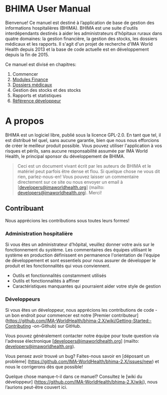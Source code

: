 # BHIMA User Manual

Bienvenue! Ce manuel est destiné à l’application de base de gestion des informations hospitalières \(BHIMA\). BHIMA est une suite d'outils interdépendants destinés à aider les administrateurs d'hôpitaux ruraux dans quatre domaines: la gestion financière, la gestion des stocks, les dossiers médicaux et les rapports. Il s'agit d'un projet de recherche d'IMA World Health depuis 2013 et la base de code actuelle est en développement depuis la fin de 2015.

Ce manuel est divisé en chapitres:

1. Commencer
2. [Modules Finance](./fr/finance/index.md)
3. [Dossiers médicaux](./fr/medical-records/index.md)
4. Gestion des stocks et des stocks
5. Rapports et statistiques
6. [Référence développeur](./fr/for-developers/index.md)

# A propos

BHIMA est un logiciel libre, publié sous la licence GPL-2.0. En tant que tel, il est distribué tel quel, sans aucune garantie, bien que nous nous efforcions de créer le meilleur produit possible. Vous pouvez utiliser l'application à vos risques et périls, sans aucune responsabilité assumée par IMA World Health, le principal sponsor du développement de BHIMA.

> Ceci est un document vivant écrit par les auteurs de BHIMA et le matériel peut parfois être dense et flou. Si quelque chose ne vous dit rien, parlez-nous-en! Vous pouvez laisser un commentaire directement sur ce site ou nous envoyer un email à [developers@imaworldhealth.org] (mailto: developers@imaworldhealth.org). Merci!

## Contribuant

Nous apprécions les contributions sous toutes leurs formes!

### Administration hospitalière

Si vous êtes un administrateur d’hôpital, veuillez donner votre avis sur le fonctionnement du système. Les commentaires des équipes utilisant le système en production définissent en permanence l'orientation de l'équipe de développement et sont essentiels pour nous assurer de développer le produit et les fonctionnalités qui vous conviennent.

* Outils et fonctionnalités constamment utilisés
* Outils et fonctionnalités à affiner
* Caractéristiques manquantes qui pourraient aider votre style de gestion

### Développeurs

Si vous êtes un développeur, nous apprécions les contributions de code - un bon endroit pour commencer est notre [Premier contributeur] (https://github.com/IMA-WorldHealth/bhima-2.X/wiki/Getting-Started:-Contributing -on-Github) sur GitHub.

Vous pouvez généralement contacter notre équipe pour toute question via l'adresse électronique [developers@imaworldhealth.org] (mailto: developers@imaworldhealth.org).

Vous pensez avoir trouvé un bug? Faites-nous savoir en [déposant un problème] (https://github.com/IMA-WorldHealth/bhima-2.X/issues/new) et nous le corrigerons dès que possible!

Quelque chose manque-t-il dans ce manuel? Consultez le [wiki du développeur] (https://github.com/IMA-WorldHealth/bhima-2.X/wiki), nous l’aurions peut-être couvert ici.